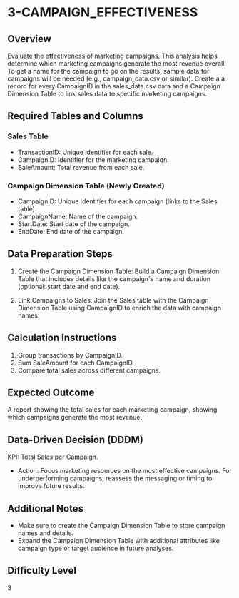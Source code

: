 # 3-CAMPAIGN_EFFECTIVENESS

## Overview
Evaluate the effectiveness of marketing campaigns. 
This analysis helps determine which marketing campaigns generate the most revenue overall. 
To get a name for the campaign to go on the results, sample data for campaigns will be needed (e.g., campaign_data.csv or similar). Create a a record for every CampaignID in the sales_data.csv data and a Campaign Dimension Table to link sales data to specific marketing campaigns.

## Required Tables and Columns

### Sales Table
- TransactionID: Unique identifier for each sale.
- CampaignID: Identifier for the marketing campaign.
- SaleAmount: Total revenue from each sale.

### Campaign Dimension Table (Newly Created)
- CampaignID: Unique identifier for each campaign (links to the Sales table).
- CampaignName: Name of the campaign.
- StartDate: Start date of the campaign.
- EndDate: End date of the campaign.

## Data Preparation Steps
1. Create the Campaign Dimension Table: Build a Campaign Dimension Table that includes details like the campaign's name and duration (optional: start date and end date).
   
2. Link Campaigns to Sales: Join the Sales table with the Campaign Dimension Table using CampaignID to enrich the data with campaign names.

## Calculation Instructions
1. Group transactions by CampaignID.
2. Sum SaleAmount for each CampaignID.
3. Compare total sales across different campaigns.

## Expected Outcome
A report showing the total sales for each marketing campaign, showing which campaigns generate the most revenue.

## Data-Driven Decision (DDDM)
KPI: Total Sales per Campaign.
- Action: Focus marketing resources on the most effective campaigns. For underperforming campaigns, reassess the messaging or timing to improve future results.

## Additional Notes
- Make sure to create the Campaign Dimension Table to store campaign names and details.
- Expand the Campaign Dimension Table with additional attributes like campaign type or target audience in future analyses.

## Difficulty Level
3
